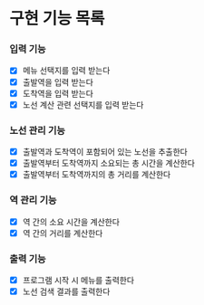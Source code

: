 # 구현 기능 목록

### 입력 기능
- [x] 메뉴 선택지를 입력 받는다
- [x] 출발역을 입력 받는다
- [x] 도착역을 입력 받는다
- [x] 노선 계산 관련 선택지를 입력 받는다

### 노선 관리 기능
- [x] 출발역과 도착역이 포함되어 있는 노선을 추출한다
- [x] 출발역부터 도착역까지 소요되는 총 시간을 계산한다
- [x] 출발역부터 도착역까지의 총 거리를 계산한다

### 역 관리 기능
- [x] 역 간의 소요 시간을 계산한다
- [x] 역 간의 거리를 계산한다

### 출력 기능
- [x] 프로그램 시작 시 메뉴를 출력한다
- [x] 노선 검색 결과를 출력한다